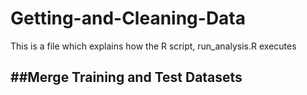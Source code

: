 # Getting-and-Cleaning-Data
This is a file which explains how the R script, run_analysis.R executes

##Merge Training and Test Datasets
-











